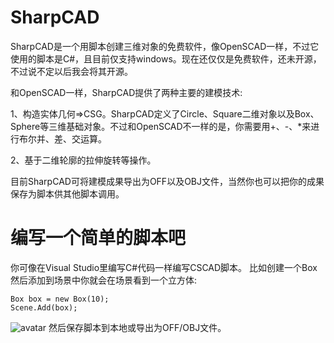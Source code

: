 # SharpCAD
SharpCAD是一个用脚本创建三维对象的免费软件，像OpenSCAD一样，不过它使用的脚本是C#，且目前仅支持windows。现在还仅仅是免费软件，还未开源，不过说不定以后我会将其开源。

和OpenSCAD一样，SharpCAD提供了两种主要的建模技术:

1、构造实体几何=>CSG。SharpCAD定义了Circle、Square二维对象以及Box、Sphere等三维基础对象。不过和OpenSCAD不一样的是，你需要用+、-、*来进行布尔并、差、交运算。

2、基于二维轮廓的拉伸旋转等操作。

目前SharpCAD可将建模成果导出为OFF以及OBJ文件，当然你也可以把你的成果保存为脚本供其他脚本调用。

# 编写一个简单的脚本吧
你可像在Visual Studio里编写C#代码一样编写CSCAD脚本。
比如创建一个Box然后添加到场景中你就会在场景看到一个立方体:

    Box box = new Box(10);
    Scene.Add(box);

![avatar](github.com/AfricChang/SharpCAD/tree/main/images/create_a_box.png)
然后保存脚本到本地或导出为OFF/OBJ文件。

